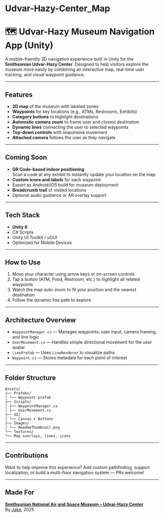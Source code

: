 # Udvar-Hazy-Center_Map

# 🗺️ Udvar-Hazy Museum Navigation App (Unity)

A mobile-friendly 3D navigation experience built in Unity for the **Smithsonian Udvar-Hazy Center**. Designed to help visitors explore the museum more easily by combining an interactive map, real-time user tracking, and visual waypoint guidance.

---

## Features

- **2D map** of the museum with labeled zones
- **Waypoints** for key locations (e.g., ATMs, Restrooms, Exhibits)
- **Category buttons** to highlight destinations
- **Automatic camera zoom** to frame user and closest destination
- **Dynamic lines** connecting the user to selected waypoints
- **Top-down controls** with responsive movement
- **Attached camera** follows the user as they navigate

---

## Coming Soon

- **QR Code-based indoor positioning**  
  Scan a code at any exhibit to instantly update your location on the map.
- **Custom icons and labels** for each waypoint
- Export as Android/iOS build for museum deployment
- **Breadcrumb trail** of visited locations
- Optional audio guidance or AR overlay support

---

## Tech Stack

- **Unity 6**
- C# Scripts
- Unity UI Toolkit / uGUI
- Optimized for Mobile Devices

---

## How to Use

1. Move your character using arrow keys or on-screen controls
2. Tap a button (ATM, Food, Restroom, etc.) to highlight all related waypoints
3. Watch the map auto-zoom to fit your position and the nearest destination
4. Follow the dynamic line path to explore

---

## Architecture Overview

- `WaypointManager.cs` — Manages waypoints, user input, camera framing, and line logic
- `UserMovement.cs` — Handles simple directional movement for the user avatar
- `LinePrefab` — Uses `LineRenderer` to visualize paths
- `Waypoint.cs` — Stores metadata for each point of interest

---

## Folder Structure

```
Assets/
├── Prefabs/
│ └── Waypoint.prefab
├── Scripts/
│ ├── WaypointManager.cs
│ ├── UserMovement.cs
├── UI/
│ └── Canvas + Buttons
├── Images/
│ └── ReadmeThumbnail.png
└── Textures/
└── Map overlays, lines, icons
```

---

## Contributions

Want to help improve this experience? Add custom pathfinding, support localization, or build a multi-floor navigation system — PRs welcome!

---

## Made For

[**Smithsonian National Air and Space Museum – Udvar-Hazy Center**](https://airandspace.si.edu/visit/udvar-hazy-center)  
By [Jake](https://github.com/jakep84), 2025

